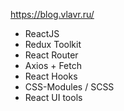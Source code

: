 https://blog.vlavr.ru/

- ReactJS
- Redux Toolkit
- React Router
- Axios + Fetch
- React Hooks
- CSS-Modules / SCSS
- React UI tools
